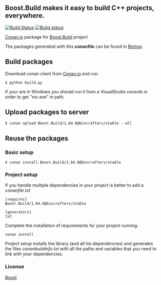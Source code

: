 ## Boost.Build makes it easy to build C++ projects, everywhere.

[![Build Status](https://travis-ci.org/bincrafters/conan-boost-build.svg?branch=stable%2F1.64.0)](https://travis-ci.org/bincrafters/conan-boost-build)
[![Build status](https://ci.appveyor.com/api/projects/status/v5iuw7v9rlse9chp/branch/master?svg=true)](https://ci.appveyor.com/project/BinCrafters/conan-boost-build/branch/stable%2F1.64.0)

[Conan.io](https://conan.io) package for [Boost.Build](https://github.com/boostorg/build) project

The packages generated with this **conanfile** can be found in [Bintray](https://bintray.com/bincrafters/conan-public/Boost.Build%3Abincrafters).

## Build packages

Download conan client from [Conan.io](https://conan.io) and run:

    $ python build.py

If your are in Windows you should run it from a VisualStudio console in order to get "mc.exe" in path.

## Upload packages to server

    $ conan upload Boost.Build/1.64.0@bincrafters/stable --all

## Reuse the packages

### Basic setup

    $ conan install Boost.Build/1.64.0@bincrafters/stable

### Project setup

If you handle multiple dependencies in your project is better to add a *conanfile.txt*

    [requires]
    Boost.Build/1.64.0@bincrafters/stable

    [generators]
    txt

Complete the installation of requirements for your project running:</small></span>

    conan install .

Project setup installs the library (and all his dependencies) and generates the files *conanbuildinfo.txt* with all the paths and variables that you need to link with your dependencies.

### License
[Boost](LICENSE)

